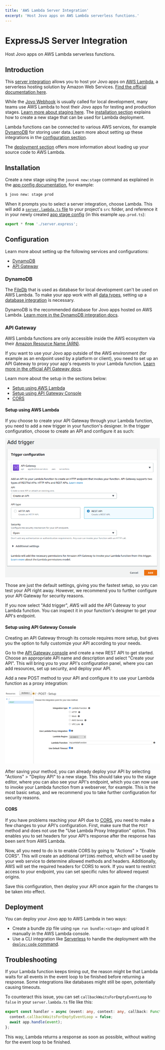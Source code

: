 ```yaml
---
title: 'AWS Lambda Server Integration'
excerpt: 'Host Jovo apps on AWS Lambda serverless functions.'
---
```


# ExpressJS Server Integration

Host Jovo apps on AWS Lambda serverless functions.

## Introduction

This [server integration](https://v4.jovo.tech/docs/server) allows you to host yor Jovo apps on [AWS Lambda](https://aws.amazon.com/lambda/), a serverless hosting solution by Amazon Web Services. [Find the official documentation here](http://docs.aws.amazon.com/lambda/latest/dg/welcome.html).

While the [Jovo Webhook](https://v4.jovo.tech/docs/webhook) is usually called for local development, many teams use AWS Lambda to host their Jovo apps for testing and production stages. [Learn more about staging here](https://v4.jovo.tech/docs/staging). The [installation section](#installation) explains how to create a new stage that can be used for Lambda deployment.

Lambda functions can be connected to various AWS services, for example [DynamoDB](#dynamodb) for storing user data. Learn more about setting up these integrations in the [configuration section](#configuration).

The [deployment section](#deployment) offers more information about loading up your source code to AWS Lambda.

## Installation

Create a new stage using the `jovov4 new:stage` command as explained in the [app config documentation](https://v4.jovo.tech/docs/app-config#staging), for example:

```sh
$ jovo new: stage prod
```

When it prompts you to select a server integration, choose Lambda. This will add a [`server.lambda.ts` file](https://github.com/jovotech/jovo-framework/blob/v4/release/integrations/server-lambda/boilerplate/server.lambda.ts) to your project's `src` folder, and reference it in your newly created [app stage config](https://v4.jovo.tech/docs/app-config#staging) (in this example `app.prod.ts`):

```typescript
export * from './server.express';
```

## Configuration

Learn more about setting up the following services and configurations:

- [DynamoDB](#dynamodb)
- [API Gateway](#api-gateway)

### DynamoDB

The [FileDb](https://v4.jovo.tech/marketplace/db-filedb) that is used as database for local development can't be used on AWS Lambda. To make your app work with all [data types](https://v4.jovo.tech/docs/data), setting up a [database integration](https://v4.jovo.tech/docs/databases) is necessary.

DynamoDB is the recommended database for Jovo apps hosted on AWS Lambda. [Learn more in the DynamoDB integration docs](https://v4.jovo.tech/marketplace/db-dynamodb).

### API Gateway

AWS Lambda functions are only accessible inside the AWS ecosystem via their [Amazon Resource Name (ARN)](https://docs.aws.amazon.com/general/latest/gr/aws-arns-and-namespaces.html).

If you want to use your Jovo app outside of the AWS environment (for example as an endpoint used by a platform or client), you need to set up an API Gateway to proxy your app's requests to your Lambda function. [Learn more in the official API Gateway docs](https://aws.amazon.com/api-gateway/).

Learn more about the setup in the sections below:

- [Setup using AWS Lambda](#setup-using-aws-lambda)
- [Setup using API Gateway Console](#setup-using-api-gateway-console)
- [CORS](#cors)

#### Setup using AWS Lambda

If you choose to create your API Gateway through your Lambda function, you need to add a new trigger in your function's designer. In the trigger configuration, choose to create an API and configure it as such:

![API Gateway Configuration on AWS Lambda](./img/jovo-aws-lambda-api-gateway-config.png)

Those are just the default settings, giving you the fastest setup, so you can test your API right away. However, we recommend you to further configure your API Gateway for security reasons.

If you now select "Add trigger", AWS will add the API Gateway to your Lambda function. You can inspect it in your function's designer to get your API's endpoint.

#### Setup using API Gateway Console

Creating an API Gateway through its console requires more setup, but gives you the option to fully customize your API according to your needs.

Go to the [API Gateway console](console.aws.amazon.com/apigateway) and create a new REST API to get started. Choose an appropriate API name and description and select "Create your API". This will bring you to your API's configuration panel, where you can add resources, set up security, and deploy your API.

Add a new POST method to your API and configure it to use your Lambda function as a proxy integration:

![API Gateway POST Configuration](./img/jovo-api-gateway-method-config.png)

After saving your method, you can already deploy your API by selecting "Actions" > "Deploy API" to a new stage. This should take you to the stage editor, where you can also see your API's endpoint, which you can now use to invoke your Lambda function from a webserver, for example. This is the most basic setup, and we recommend you to take further configuration for security reasons.

#### CORS

If you have problems reaching your API due to [CORS](https://developer.mozilla.org/en-US/docs/Web/HTTP/CORS), you need to make a few changes to your API's configuration. First, make sure that the `POST` method and does not use the "Use Lambda Proxy Integration" option. This enables you to set headers for your API's response after the response has been sent from AWS Lambda.

Now, all you need to do is to enable CORS by going to "Actions" > "Enable CORS". This will create an additional `OPTIONS` method, which will be used by your web service to determine allowed methods and headers. Additionally, AWS will set the required headers for CORS to work. If you want to restrict access to your endpoint, you can set specific rules for allowed request origins.

Save this configuration, then deploy your API once again for the changes to be taken into effect.

## Deployment

You can deploy your Jovo app to AWS Lambda in two ways:

- Create a bundle zip file using `npm run bundle:<stage>` and upload it manually in the AWS Lambda console.
- Use a CLI integration like [Serverless](https://v4.jovo.tech/marketplace/target-serverless) to handle the deployment with the [`deploy:code` command](https://v4.jovo.tech/docs/deploy-command#deploy-code).

## Troubleshooting

If your Lambda function keeps timing out, the reason might be that Lambda waits for all events in the event loop to be finished before returning a response. Some integrations like databases might still be open, potentially causing timeouts.

To counteract this issue, you can set `callbackWaitsForEmptyEventLoop` to `false` in your `server.lambda.ts` file like this:

```typescript
export const handler = async (event: any, context: any, callback: Function) => {
  context.callbackWaitsForEmptyEventLoop = false;
  await app.handle(event);
};
```

This way, Lambda returns a response as soon as possible, without waiting for the event loop to be finished.
